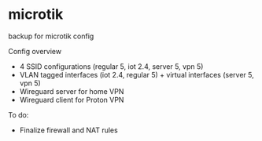 # microtik
backup for microtik config

Config overview
* 4 SSID configurations (regular 5, iot 2.4, server 5, vpn 5)
* VLAN tagged interfaces (iot 2.4, regular 5) + virtual interfaces (server 5, vpn 5)
* Wireguard server for home VPN
* Wireguard client for Proton VPN

To do:
* Finalize firewall and NAT rules 
